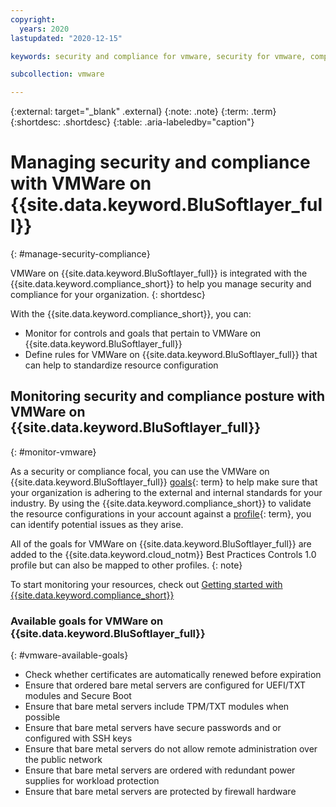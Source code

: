 ```yaml
---
copyright:
  years: 2020
lastupdated: "2020-12-15"

keywords: security and compliance for vmware, security for vmware, compliance for vmware,

subcollection: vmware

---
```


{:external: target="_blank" .external}
{:note: .note}
{:term: .term}
{:shortdesc: .shortdesc}
{:table: .aria-labeledby="caption"}


# Managing security and compliance with VMWare on {{site.data.keyword.BluSoftlayer_full}}
{: #manage-security-compliance}

<!-- Name this file `manage-scc.md` and place it in the "Enhancing security" topic group. -->

VMWare on {{site.data.keyword.BluSoftlayer_full}} is integrated with the {{site.data.keyword.compliance_short}} to help you manage security and compliance for your organization.
{: shortdesc}

<!--Add the following sections as your service onboards to the Security and Compliance Center. You might have only monitoring or you might also have configuration enforcement. Also, if you only have one of the options, be sure to remove the bulleted list and write the following section as a sentence.-->

With the {{site.data.keyword.compliance_short}}, you can:

* Monitor for controls and goals that pertain to VMWare on {{site.data.keyword.BluSoftlayer_full}}
* Define rules for VMWare on {{site.data.keyword.BluSoftlayer_full}} that can help to standardize resource configuration


## Monitoring security and compliance posture with VMWare on {{site.data.keyword.BluSoftlayer_full}}
{: #monitor-vmware}

As a security or compliance focal, you can use the VMWare on {{site.data.keyword.BluSoftlayer_full}} [goals](#x2117978){: term} to help make sure that your organization is adhering to the external and internal standards for your industry. By using the {{site.data.keyword.compliance_short}} to validate the resource configurations in your account against a [profile](#x2034950){: term}, you can identify potential issues as they arise.

All of the goals for VMWare on {{site.data.keyword.BluSoftlayer_full}} are added to the {{site.data.keyword.cloud_notm}} Best Practices Controls 1.0 profile but can also be mapped to other profiles.
{: note}

To start monitoring your resources, check out [Getting started with {{site.data.keyword.compliance_short}}](/docs/security-compliance?topic-security-compliance-getting-started)

### Available goals for VMWare on {{site.data.keyword.BluSoftlayer_full}}
{: #vmware-available-goals}

* Check whether certificates are automatically renewed before expiration
* Ensure that ordered bare metal servers are configured for UEFI/TXT modules and Secure Boot
* Ensure that bare metal servers include TPM/TXT modules when possible
* Ensure that bare metal servers have secure passwords and or configured with SSH keys
* Ensure that bare metal servers do not allow remote administration over the public network
* Ensure that bare metal servers are ordered with redundant power supplies for workload protection
* Ensure that bare metal servers are protected by firewall hardware

<!--## Governing VMWare on {{site.data.keyword.BluSoftlayer_full}} resource configuration
{: #govern-service_name}-->

<!--As a security or compliance focal, you can use the {{site.data.keyword.compliance_short}} to define configuration rules for the instances of *service_name* that you create.-->

<!--[Config rules](#x3084914){: term} are used to enforce the configuration standards that you want to implement across your accounts. To learn more about the data that you can use to create a rule for VMWare on {{site.data.keyword.BluSoftlayer_full}}, review the following table.-->

<!--| Resource kind | Property | Operator | Value | Description |
|---------------|----------|---------------|-------|-------------|
| *instance* | *private_network_only* | *is_true* <br>*is_false* | - | *Indicates whether access to a Certificate Manager instance is allowed only through a private network. |
| <resource_kind> | <property_name> | <operator> | <value> | <description> |
{: caption="Table 1. Rule properties for VMWare on {{site.data.keyword.BluSoftlayer_full}}" caption-side="top"}-->

<!--To learn more about config rules, check out [What is a config rule?](/docs/security-compliance?topic=security-compliance-what-is-rule).-->

